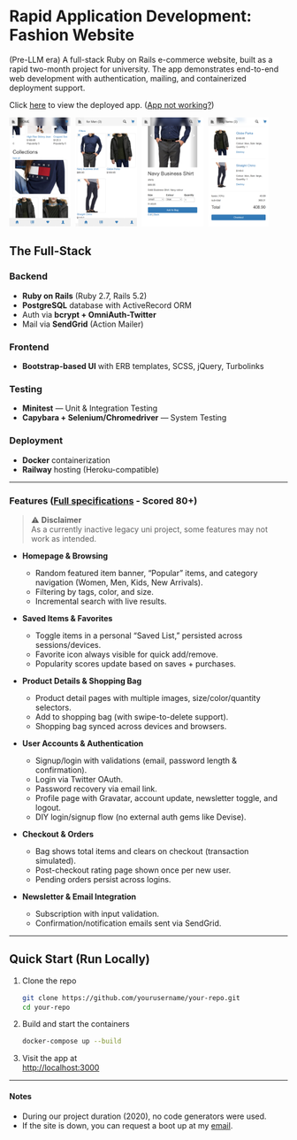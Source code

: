 # Rapid Application Development: Fashion Website

(Pre-LLM era) A full-stack Ruby on Rails e-commerce website, built as a rapid two-month project for university. The app demonstrates end-to-end web development with authentication, mailing, and containerized deployment support.

Click [here](https://rad-fashion.up.railway.app/) to view the deployed app. ([App not working?](#notes))




<div align="left">
  <img src="other documents/readme images/rad 1.png" alt="Screenshot 1" width="22%" style="margin-right: 1%;"/>
  <img src="other documents/readme images/rad 2.png" alt="Screenshot 2" width="22%" style="margin-right: 1%;"/>
  <img src="other documents/readme images/rad 3.png" alt="Screenshot 3" width="22%" style="margin-right: 1%;"/>
  <img src="other documents/readme images/rad 4.png" alt="Screenshot 4" width="22%"/>
</div>


## The Full-Stack

### Backend
* **Ruby on Rails** (Ruby 2.7, Rails 5.2)
* **PostgreSQL** database with ActiveRecord ORM
* Auth via **bcrypt + OmniAuth-Twitter**
* Mail via **SendGrid** (Action Mailer)

### Frontend
* **Bootstrap-based UI** with ERB templates, SCSS, jQuery, Turbolinks

### Testing
- **Minitest** — Unit & Integration Testing
- **Capybara + Selenium/Chromedriver** — System Testing

### Deployment
* **Docker** containerization
* **Railway** hosting (Heroku-compatible)

---

### Features ([Full specifications](RAD-Assignment-2021-PDF.pdf) - Scored 80+)
> ⚠️ **Disclaimer**  
> As a currently inactive legacy uni project, some features may not work as intended.


* **Homepage & Browsing**

  * Random featured item banner, “Popular” items, and category navigation (Women, Men, Kids, New Arrivals).
  * Filtering by tags, color, and size.
  * Incremental search with live results.

* **Saved Items & Favorites**

  * Toggle items in a personal “Saved List,” persisted across sessions/devices.
  * Favorite icon always visible for quick add/remove.
  * Popularity scores update based on saves + purchases.

* **Product Details & Shopping Bag**

  * Product detail pages with multiple images, size/color/quantity selectors.
  * Add to shopping bag (with swipe-to-delete support).
  * Shopping bag synced across devices and browsers.

* **User Accounts & Authentication**

  * Signup/login with validations (email, password length & confirmation).
  * Login via Twitter OAuth.
  * Password recovery via email link.
  * Profile page with Gravatar, account update, newsletter toggle, and logout.
  * DIY login/signup flow (no external auth gems like Devise).

* **Checkout & Orders**

  * Bag shows total items and clears on checkout (transaction simulated).
  * Post-checkout rating page shown once per new user.
  * Pending orders persist across logins.

* **Newsletter & Email Integration**

  * Subscription with input validation.
  * Confirmation/notification emails sent via SendGrid.


---

## Quick Start (Run Locally)

1. Clone the repo  
   ```bash
   git clone https://github.com/yourusername/your-repo.git
   cd your-repo
   ```
2. Build and start the containers  
   ```bash
   docker-compose up --build
   ```
3. Visit the app at  
   [http://localhost:3000](http://localhost:3000)

---

#### Notes
* During our project duration (2020), no code generators were used.
* If the site is down, you can request a boot up at my [email](mailto:reuben.rajeev@gmail.com).

